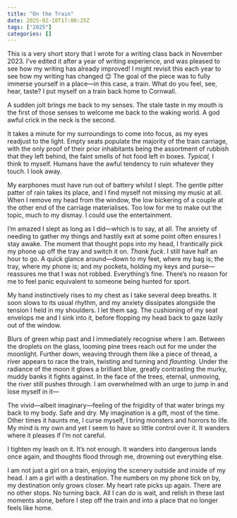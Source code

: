 ```yaml
---
title: "On the Train"
date: 2025-02-10T17:06:25Z
tags: ["2025"]
categories: []
---
```


This is a very short story that I wrote for a writing class back in November 2023. I’ve edited it after a year of writing experience, and was pleased to see how my writing has already improved! I might revisit this each year to see how my writing has changed 😊
The goal of the piece was to fully immerse yourself in a place—in this case, a train. What do you feel, see, hear, taste? I put myself on a train back home to Cornwall.



A sudden jolt brings me back to my senses. The stale taste in my mouth is the first of those senses to welcome me back to the waking world. A god awful crick in the neck is the second.

It takes a minute for my surroundings to come into focus, as my eyes readjust to the light. Empty seats populate the majority of the train carriage, with the only proof of their prior inhabitants being the assortment of rubbish that they left behind, the faint smells of hot food left in boxes. *Typical,* I think to myself. Humans have the awful tendency to ruin whatever they touch. I look away.

My earphones must have run out of battery whilst I slept. The gentle pitter patter of rain takes its place, and I find myself not missing my music at all. When I remove my head from the window, the low bickering of a couple at the other end of the carriage materialises. Too low for me to make out the topic, much to my dismay. I could use the entertainment.

I’m amazed I slept as long as I did—which is to say, at all. The anxiety of needing to gather my things and hastily exit at some point often ensures I stay awake. The moment that thought pops into my head, I frantically pick my phone up off the tray and switch it on. *Thank fuck*. I still have half an hour to go. A quick glance around—down to my feet, where my bag is; the tray, where my phone is; and my pockets, holding my keys and purse—reassures me that I was not robbed. Everything’s fine. There’s no reason for me to feel panic equivalent to someone being hunted for sport.

My hand instinctively rises to my chest as I take several deep breaths. It soon slows to its usual rhythm, and my anxiety dissipates alongside the tension I held in my shoulders. I let them sag. The cushioning of my seat envelops me and I sink into it, before flopping my head back to gaze lazily out of the window.

Blurs of green whip past and I immediately recognise where I am. Between the droplets on the glass, looming pine trees reach out for me under the moonlight. Further down, weaving through them like a piece of thread, a river appears to race the train, twisting and turning and *flaunting*. Under the radiance of the moon it glows a brilliant blue, greatly contrasting the murky, muddy banks it fights against. In the face of the trees, eternal, unmoving, the river still pushes through. I am overwhelmed with an urge to jump in and lose myself in it—

The vivid—albeit imaginary—feeling of the frigidity of that water brings my back to my body. Safe and dry. My imagination is a gift, most of the time. Other times it haunts me, I curse myself, I bring monsters and horrors to life. My mind is my own and yet I seem to have so little control over it. It wanders where it pleases if I’m not careful.

I tighten my leash on it. It’s not enough. It wanders into dangerous lands once again, and thoughts flood through me, drowning out everything else.

I am not just a girl on a train, enjoying the scenery outside and inside of my head. I am a girl with a destination. The numbers on my phone tick on by, my destination only grows closer. My heart rate picks up again. There are no other stops. No turning back. All I can do is wait, and relish in these last moments alone, before I step off the train and into a place that no longer feels like home.


